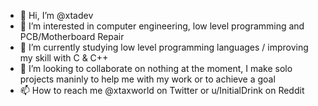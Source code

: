 - 👋 Hi, I’m @xtadev
- 👀 I’m interested in computer engineering, low level programming and PCB/Motherboard Repair
- 🌱 I’m currently studying low level programming languages / improving my skill with C & C++
- 💞️ I’m looking to collaborate on nothing at the moment, I make solo projects maninly to help me with my work or to achieve a goal 
- 📫 How to reach me @xtaxworld on Twitter or u/InitialDrink on Reddit

<!---
XTAwithMoncler/XTAwithMoncler is a ✨ special ✨ repository because its `README.md` (this file) appears on your GitHub profile.
You can click the Preview link to take a look at your changes.
--->
